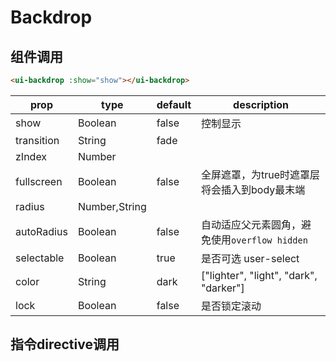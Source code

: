# Backdrop

## 组件调用

<backdrop-index></backdrop-index>

```html
<ui-backdrop :show="show"></ui-backdrop>
```

|prop|type|default|description|
|--|--|--|--|
|show|Boolean|false|控制显示|
|transition|String|fade||
|zIndex|Number|||
|fullscreen|Boolean|false|全屏遮罩，为true时遮罩层将会插入到body最末端|
|radius|Number,String|||
|autoRadius|Boolean|false|自动适应父元素圆角，避免使用`overflow hidden`|
|selectable|Boolean|true|是否可选 user-select|
|color|String|dark|["lighter", "light", "dark", "darker"]|
|lock|Boolean|false|是否锁定滚动|


## 指令directive调用

<backdrop-directive></backdrop-directive>

